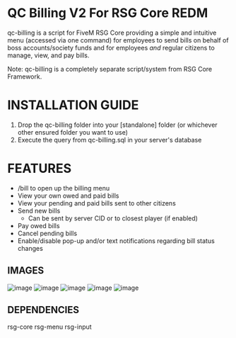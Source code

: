 # QC Billing V2 For RSG Core REDM

qc-billing is a script for FiveM RSG Core providing a simple and intuitive menu (accessed via one command) for employees to send bills on behalf of boss accounts/society funds and for employees *and* regular citizens to manage, view, and pay bills.

Note: qc-billing is a completely separate script/system from RSG Core Framework.

<h1>INSTALLATION GUIDE</h1>

1. Drop the qc-billing folder into your [standalone] folder (or whichever other ensured folder you want to use)
2. Execute the query from qc-billing.sql in your server's database

<h1>FEATURES</h1>

  - /bill to open up the billing menu
  - View your own owed and paid bills
  - View your pending and paid bills sent to other citizens
  - Send new bills
    - Can be sent by server CID or to closest player (if enabled)
  - Pay owed bills
  - Cancel pending bills
- Enable/disable pop-up and/or text notifications regarding bill status changes

**IMAGES**
-----
![image](https://github.com/Artmines/qc-billing/assets/96462463/f7539870-3159-4832-bac1-4795b2cf9617)
![image](https://github.com/Artmines/qc-billing/assets/96462463/8d6489ce-a8bf-467b-97d0-4829479df522)
![image](https://github.com/Artmines/qc-billing/assets/96462463/f9728f94-cb4f-4c68-81bd-76a85bcd124a)
![image](https://github.com/Artmines/qc-billing/assets/96462463/53ad2296-4649-460a-94cd-fc1563fee6d9)
![image](https://github.com/Artmines/qc-billing/assets/96462463/85660103-3087-4b51-b0f9-e4bd409a3045)

**DEPENDENCIES**
-----
rsg-core
rsg-menu
rsg-input


